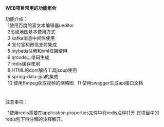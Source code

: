 **WEB项目常用的功能组合**

功能介绍：    
     &ensp;1使用百度的富文本编辑器ueditor  
     &ensp;2高德地图基本使用方式  
     &ensp;3 kafka消息中间件使用  
     &ensp;4 支付宝和微信支付集成  
     &ensp;5 mybatis注解和xml框架使用  
     &ensp;6 qrcode二维码生成  
     &ensp;7 redis缓存使用  
     &ensp;8 HTML的dom解析工具jsoup使用  
     &ensp;9 spring-data-jpa的集成  
     &ensp;10 使用ffmpeg获取视频的缩略图
     &ensp;11 使用swagger生成api接口文档
#
注意事项：  

 &ensp;1使用redis需要在application.properties文件中将redis注释打开
在项目中的redis包下将注解的注释解开。